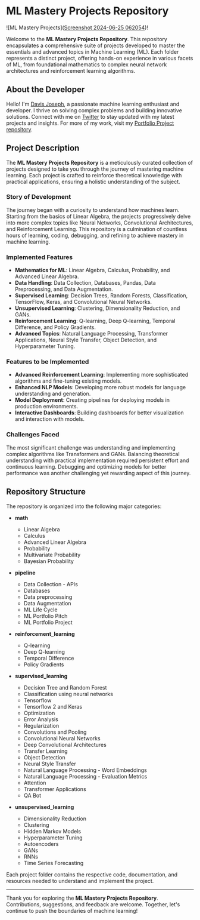 # ML Mastery Projects Repository

![ML Mastery Projects]([Screenshot 2024-06-25 062054](https://github.com/user-attachments/assets/479556b7-3be8-454e-afda-a5a4444512c8))!


Welcome to the **ML Mastery Projects Repository**. This repository encapsulates a comprehensive suite of projects developed to master the essentials and advanced topics in Machine Learning (ML). Each folder represents a distinct project, offering hands-on experience in various facets of ML, from foundational mathematics to complex neural network architectures and reinforcement learning algorithms.

## About the Developer

Hello! I'm [Davis Joseph](https://www.linkedin.com/in/davisjoseph767/), a passionate machine learning enthusiast and developer. I thrive on solving complex problems and building innovative solutions. Connect with me on [Twitter](https://x.com/davisjoseph76) to stay updated with my latest projects and insights. For more of my work, visit my [Portfolio Project repository](https://github.com/).

## Project Description

The **ML Mastery Projects Repository** is a meticulously curated collection of projects designed to take you through the journey of mastering machine learning. Each project is crafted to reinforce theoretical knowledge with practical applications, ensuring a holistic understanding of the subject.

### Story of Development

The journey began with a curiosity to understand how machines learn. Starting from the basics of Linear Algebra, the projects progressively delve into more complex topics like Neural Networks, Convolutional Architectures, and Reinforcement Learning. This repository is a culmination of countless hours of learning, coding, debugging, and refining to achieve mastery in machine learning.

### Implemented Features

- **Mathematics for ML**: Linear Algebra, Calculus, Probability, and Advanced Linear Algebra.
- **Data Handling**: Data Collection, Databases, Pandas, Data Preprocessing, and Data Augmentation.
- **Supervised Learning**: Decision Trees, Random Forests, Classification, TensorFlow, Keras, and Convolutional Neural Networks.
- **Unsupervised Learning**: Clustering, Dimensionality Reduction, and GANs.
- **Reinforcement Learning**: Q-learning, Deep Q-learning, Temporal Difference, and Policy Gradients.
- **Advanced Topics**: Natural Language Processing, Transformer Applications, Neural Style Transfer, Object Detection, and Hyperparameter Tuning.

### Features to be Implemented

- **Advanced Reinforcement Learning**: Implementing more sophisticated algorithms and fine-tuning existing models.
- **Enhanced NLP Models**: Developing more robust models for language understanding and generation.
- **Model Deployment**: Creating pipelines for deploying models in production environments.
- **Interactive Dashboards**: Building dashboards for better visualization and interaction with models.

### Challenges Faced

The most significant challenge was understanding and implementing complex algorithms like Transformers and GANs. Balancing theoretical understanding with practical implementation required persistent effort and continuous learning. Debugging and optimizing models for better performance was another challenging yet rewarding aspect of this journey.

## Repository Structure

The repository is organized into the following major categories:

- **math**
  - Linear Algebra
  - Calculus
  - Advanced Linear Algebra
  - Probability
  - Multivariate Probability
  - Bayesian Probability

- **pipeline**
  - Data Collection - APIs
  - Databases
  - Data preprocessing
  - Data Augmentation
  - ML Life Cycle
  - ML Portfolio Pitch
  - ML Portfolio Project

- **reinforcement_learning**
  - Q-learning
  - Deep Q-learning
  - Temporal Difference
  - Policy Gradients

- **supervised_learning**
  - Decision Tree and Random Forest
  - Classification using neural networks
  - Tensorflow
  - Tensorflow 2 and Keras
  - Optimization
  - Error Analysis
  - Regularization
  - Convolutions and Pooling
  - Convolutional Neural Networks
  - Deep Convolutional Architectures
  - Transfer Learning
  - Object Detection
  - Neural Style Transfer
  - Natural Language Processing - Word Embeddings
  - Natural Language Processing - Evaluation Metrics
  - Attention
  - Transformer Applications
  - QA Bot

- **unsupervised_learning**
  - Dimensionality Reduction
  - Clustering
  - Hidden Markov Models
  - Hyperparameter Tuning
  - Autoencoders
  - GANs
  - RNNs
  - Time Series Forecasting

Each project folder contains the respective code, documentation, and resources needed to understand and implement the project.

---

Thank you for exploring the **ML Mastery Projects Repository**. Contributions, suggestions, and feedback are welcome. Together, let's continue to push the boundaries of machine learning!

